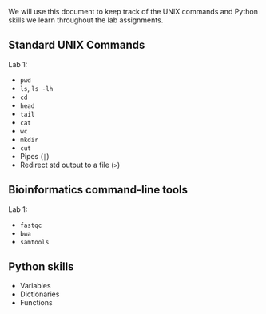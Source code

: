We will use this document to keep track of the UNIX commands and Python skills we learn throughout the lab assignments.

## Standard UNIX Commands

Lab 1:
* `pwd`
* `ls`, `ls -lh`
* `cd`
* `head`
* `tail`
* `cat`
* `wc`
* `mkdir`
* `cut`
* Pipes (`|`)
* Redirect std output to a file (`>`)

## Bioinformatics command-line tools
Lab 1:
* `fastqc`
* `bwa`
* `samtools`

## Python skills
* Variables
* Dictionaries
* Functions
